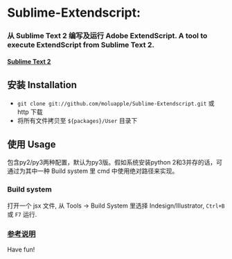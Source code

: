 # Sublime-Extendscript: 
### 从 Sublime Text 2 编写及运行 Adobe ExtendScript. A tool to execute ExtendScript from Sublime Text 2.
#### [Sublime Text 2](http://www.sublimetext.com/2)

## 安装 Installation
- `git clone git://github.com/moluapple/Sublime-Extendscript.git` 或 http 下载
- 将所有文件拷贝至 `${packages}/User` 目录下

## 使用 Usage
包含py2/py3两种配置，默认为py3版。假如系统安装python 2和3并存的话，可通过为其中一种 Build system 里 cmd 中使用绝对路径来实现。

### Build system
打开一个 jsx 文件, 从 Tools -> Build System 里选择 Indesign/Illustrator, `Ctrl+B` 或 `F7` 运行.

### [参考说明](http://applia.tumblr.com/post/18494845809/sublime-text-2-adobe-extendscript)

Have fun!